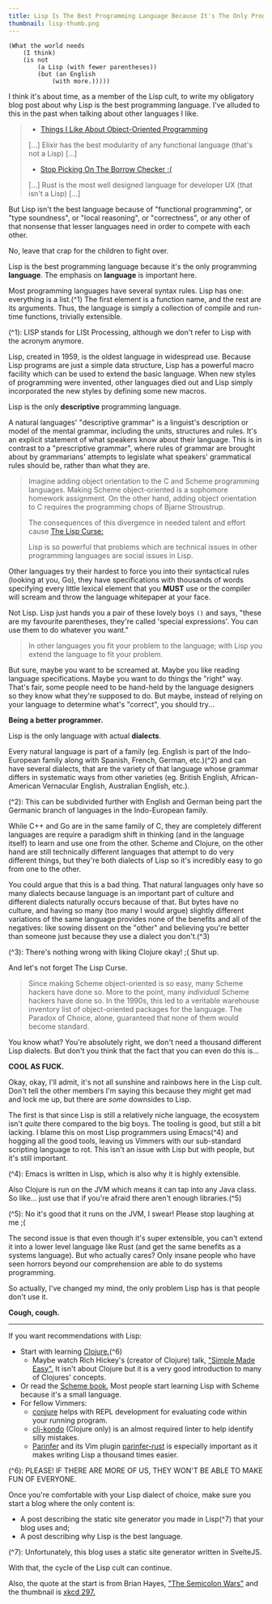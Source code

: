```yaml
---
title: Lisp Is The Best Programming Language Because It's The Only Programming Language
thumbnail: lisp-thumb.png
---
```


```plaintext
(What the world needs
    (I think)
    (is not
        (a Lisp (with fewer parentheses))
        (but (an English
            (with more.)))))
```

I think it's about time, as a member of the Lisp cult, to write my obligatory blog post about why Lisp is the best programming language. I've alluded to this in the past when talking about other languages I like.

> * [Things I Like About Object-Oriented Programming](/post/oop_is_okay)
>
> [...] Elixir has the best modularity of any functional language (that's not a Lisp) [...]
>
> * [Stop Picking On The Borrow Checker ;(](/post/stop_picking_on_the_borrow_checker)
>
> [...] Rust is the most well designed language for developer UX (that isn't a Lisp) [...]

But Lisp isn't the best language because of "functional programming", or "type soundness", or "local reasoning", or "correctness", or any other of that nonsense that lesser languages need in order to compete with each other.

No, leave that crap for the children to fight over.

Lisp is the best programming language because it's the only programming **language**. The emphasis on **language** is important here.

Most programming languages have several syntax rules. Lisp has one: everything is a list.(^1) The first element is a function name, and the rest are its arguments. Thus, the language is simply a collection of compile and run-time functions, trivially extensible.

(^1): LISP stands for LISt Processing, although we don't refer to Lisp with the acronym anymore.

Lisp, created in 1959, is the oldest language in widespread use. Because Lisp programs are just a simple data structure, Lisp has a powerful macro facility which can be used to extend the basic language. When new styles of programming were invented, other languages died out and Lisp simply incorporated the new styles by defining some new macros.

Lisp is the only **descriptive** programming language.

A natural languages' "descriptive grammar" is a linguist's description or model of the mental grammar, including the units, structures and rules. It's an explicit statement of what speakers know about their language. This is in contrast to a "prescriptive grammar", where rules of grammar are brought about by grammarians' attempts to legislate what speakers' grammatical rules should be, rather than what they are.

> Imagine adding object orientation to the C and Scheme programming languages. Making Scheme object-oriented is a sophomore homework assignment. On the other hand, adding object orientation to C requires the programming chops of Bjarne Stroustrup.
>
> The consequences of this divergence in needed talent and effort cause [The Lisp Curse:](http://www.winestockwebdesign.com/Essays/Lisp_Curse.html)
>
> Lisp is so powerful that problems which are technical issues in other programming languages are social issues in Lisp.

Other languages try their hardest to force you into their syntactical rules (looking at you, Go), they have specifications with thousands of words specifying every little lexical element that you **MUST** use or the compiler will scream and throw the language whitepaper at your face.

Not Lisp. Lisp just hands you a pair of these lovely boys `()` and says, "these are my favourite parentheses, they're called 'special expressions'. You can use them to do whatever you want."

> In other languages you fit your problem to the language; with Lisp you extend the language to fit your problem.

But sure, maybe you want to be screamed at. Maybe you like reading language specifications. Maybe you want to do things the "right" way. That's fair, some people need to be hand-held by the language designers so they know what they're supposed to do. But maybe, instead of relying on your language to determine what's "correct", you should try...

**Being a better programmer.**

Lisp is the only language with actual **dialects**.

Every natural language is part of a family (eg. English is part of the Indo-European family along with Spanish, French, German, etc.)(^2) and can have several dialects, that are the variety of that language whose grammar differs in systematic ways from other varieties (eg. British English, African-American Vernacular English, Australian English, etc.).

(^2): This can be subdivided further with English and German being part the Germanic branch of languages in the Indo-European family.

While C++ and Go are in the same family of C, they are completely different languages are require a paradigm shift in thinking (and in the language itself) to learn and use one from the other. Scheme and Clojure, on the other hand are still technically different languages that attempt to do very different things, but they're both dialects of Lisp so it's incredibly easy to go from one to the other.

You could argue that this is a bad thing. That natural languages only have so many dialects because language is an important part of culture and different dialects naturally occurs because of that. But bytes have no culture, and having so many (too many I would argue) slightly different variations of the same language provides none of the benefits and all of the negatives: like sowing dissent on the "other" and believing you're better than someone just because they use a dialect you don't.(^3)

(^3): There's nothing wrong with liking Clojure okay! ;( Shut up.

And let's not forget The Lisp Curse.

> Since making Scheme object-oriented is so easy, many Scheme hackers have done so. More to the point, many *individual* Scheme hackers have done so. In the 1990s, this led to a veritable warehouse inventory list of object-oriented packages for the language. The Paradox of Choice, alone, guaranteed that none of them would become standard.

You know what? You're absolutely right, we don't need a thousand different Lisp dialects. But don't you think that the fact that you can even do this is...

**COOL AS FUCK.**

Okay, okay, I'll admit, it's not all sunshine and rainbows here in the Lisp cult. Don't tell the other members I'm saying this because they might get mad and lock me up, but there are *some* downsides to Lisp.

The first is that since Lisp is still a relatively niche language, the ecosystem isn't *quite* there compared to the big boys. The tooling is good, but still a bit lacking. I blame this on most Lisp programmers using Emacs(^4) and hogging all the good tools, leaving us Vimmers with our sub-standard scripting language to rot. This isn't an issue with Lisp but with people, but it's still important.

(^4): Emacs is written in Lisp, which is also why it is highly extensible.

Also Clojure is run on the JVM which means it can tap into any Java class. So like... just use that if you're afraid there aren't enough libraries.(^5)

(^5): No it's good that it runs on the JVM, I swear! Please stop laughing at me ;(

The second issue is that even though it's super extensible, you can't extend it into a lower level language like Rust (and get the same benefits as a systems language). But who actually cares? Only insane people who have seen horrors beyond our comprehension are able to do systems programming.

So actually, I've changed my mind, the only problem Lisp has is that people don't use it.

**Cough, cough.**

----

If you want recommendations with Lisp:

* Start with learning [Clojure.](https://clojure.org)(^6)
    * Maybe watch Rich Hickey's (creator of Clojure) talk, ["Simple Made Easy".](https://www.infoq.com/presentations/Simple-Made-Easy/) It isn't about Clojure but it is a very good introduction to many of Clojures' concepts.
* Or read the [Scheme book.](https://www.scheme.com/tspl4/) Most people start learning Lisp with Scheme because it's a small language.
* For fellow Vimmers:
    * [conjure](https://github.com/Olical/conjure) helps with REPL development for evaluating code within your running program.
    * [clj-kondo](https://github.com/clj-kondo/clj-kondo) (Clojure only) is an almost required linter to help identify silly mistakes.
    * [Parinfer](https://shaunlebron.github.io/parinfer/) and its Vim plugin [parinfer-rust](https://github.com/eraserhd/parinfer-rust) is especially important as it makes writing Lisp a thousand times easier.

(^6): PLEASE! IF THERE ARE MORE OF US, THEY WON'T BE ABLE TO MAKE FUN OF EVERYONE.

Once you're comfortable with your Lisp dialect of choice, make sure you start a blog where the only content is:

* A post describing the static site generator you made in Lisp(^7) that your blog uses and;
* A post describing why Lisp is the best language.

(^7): Unfortunately, this blog uses a static site generator written in SvelteJS.

With that, the cycle of the Lisp cult can continue.

Also, the quote at the start is from Brian Hayes, ["The Semicolon Wars"](https://web.archive.org/web/20060616171535/http://www.americanscientist.org/template/AssetDetail/assetid/51982/page/5) and the thumbnail is [xkcd 297.](https://xkcd.com/297/)
